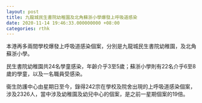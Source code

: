 ```yaml
---
layout: post
title: 九龍城民生書院幼稚園及北角蘇浙小學爆發上呼吸道感染
date: 2020-11-14 19:46:33.000000000 +08:00
categories: rthk
---
```


本港再多兩間學校爆發上呼吸道感染個案，分別是九龍城民生書院幼稚園，及北角蘇浙小學。

民生書院幼稚園共24名學童感染，年齡介乎3至5歲；蘇浙小學則有22名介乎6至8歲的學童，以及一名職員受感染。

衞生防護中心由星期日至今，錄得242宗在學校及院舍出現的上呼吸道感染個案，涉及2326人，當中涉及幼稚園及幼兒中心的個案，是之前一星期個案的19倍。
